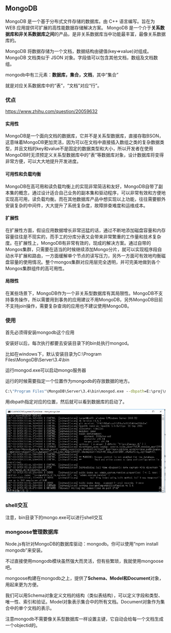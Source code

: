 ## MongoDB
MongoDB 是一个基于分布式文件存储的数据库。由 C++ 语言编写。旨在为 WEB 应用提供可扩展的高性能数据存储解决方案。
MongoDB 是一个介于**关系数据库和非关系数据库之间**的产品，是非关系数据库当中功能最丰富，最像关系数据库的。


MongoDB 将数据存储为一个文档，数据结构由键值(key=>value)对组成。MongoDB 文档类似于 JSON 对象。字段值可以包含其他文档，数组及文档数组。

mongodb中有三元素：**数据库，集合，文档**，其中“集合”

就是对应关系数据库中的“表”，“文档”对应“行”。

### 优点

<A>https://www.zhihu.com/question/20059632</a>
#### 实用性
MongoDB是一个面向文档的数据库，它并不是关系型数据库，直接存取BSON，这意味着MongoDB更加灵活，因为可以在文档中直接插入数组之类的复杂数据类型，并且文档的key和value不是固定的数据类型和大小，所以开发者在使用MongoDB时无须预定义关系型数据库中的”表”等数据库对象，设计数据库将变得非常方便，可以大大地提升开发进度。

#### 可用性和负载均衡
MongoDB在高可用和读负载均衡上的实现非常简洁和友好，MongoDB自带了副本集的概念，通过设计适合自己业务的副本集和驱动程序，可以非常有效和方便地实现高可用，读负载均衡。而在其他数据库产品中想实现以上功能，往往需要额外安装复杂的中间件，大大提升了系统复杂度，故障排查难度和运维成本。

#### 扩展性
在扩展性方面，假设应用数据增长非常迅猛的话，通过不断地添加磁盘容量和内存容量往往是不现实的，而手工的分库分表又会带来非常繁重的工作量和技术复杂度。在扩展性上，MongoDB有非常有效的，现成的解决方案。通过自带的Mongos集群，只需要在适当的时候继续添加Mongo分片，就可以实现程序段自动水平扩展和路由，一方面缓解单个节点的读写压力，另外一方面可有效地均衡磁盘容量的使用情况。整个mongos集群对应用层完全透明，并可完美地做到各个Mongos集群组件的高可用性。

#### 局限性
在某些场景下，MongoDB作为一个非关系型数据库有其局限性。MongoDB不支持事务操作，所以需要用到事务的应用建议不用MongoDB，另外MongoDB目前不支持join操作，需要复杂查询的应用也不建议使用MongoDB。


### 使用
首先必须得安装mongodb这个应用

安装好以后，每次执行都要去安装目录下的bin处执行mongod。

比如在windows下，默认安装目录为C:\Program Files\MongoDB\Server\3.4\bin

运行mongod.exe可以启动mongo服务器

运行的时候需要指定一个位置作为mongodb的存放数据的地方。

``` bat
C:\"Program Files"\MongoDB\Server\3.4\bin\mongod.exe --dbpath=E:\proj\mongo_db
```

用dbpath指定对应的位置，然后就可以看到数据库的启动了。

![](image/mongodb1.png)

### shell交互

注意，bin目录下的mongo.exe可以进行shell交互


### mongoose管理数据库
Node.js有针对MongoDB的数据库驱动：mongodb。你可以使用“npm install mongodb”来安装。

不过直接使用mongodb模块虽然强大而灵活，但有些繁琐，我就使用mongoose吧。

mongoose构建在mongodb之上，提供了**Schema、Model和Document**对象，用起来更为方便。

我们可以用Schema对象定义文档的结构（类似表结构），可以定义字段和类型、唯一性、索引和验证。Model对象表示集合中的所有文档。Document对象作为集合中的单个文档的表示。


注意mongodb不需要像关系型数据库一样设置主键，它自动会给每一个文档生成一个objectid的。